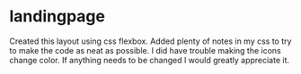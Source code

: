 # landingpage
Created this layout using css flexbox. Added plenty of notes in my css to try to make the code as neat as possible. I did have trouble making the icons change color. If anything needs to be changed I would greatly appreciate it. 
